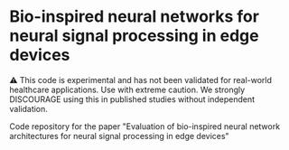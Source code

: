 # Bio-inspired neural networks for neural signal processing in edge devices
⚠️ This code is experimental and has not been validated for real-world healthcare applications. Use with extreme caution. We strongly DISCOURAGE using this in published studies without independent validation.

Code repository for the paper "Evaluation of bio-inspired neural network architectures for neural signal processing in edge devices"
